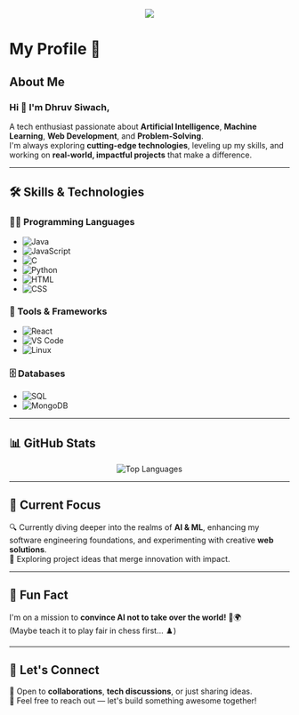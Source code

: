 <p align="center">
    <img src="https://readme-typing-svg.demolab.com/?lines=Eat.%20Sleep.%20Code.%20Repeat&font=Fira%20Code&center=true&width=440&height=45&color=f75c7e&vCenter=true&pause=1000&size=22" />
  </a>
</p>


# My Profile 🚀

## About Me
  
### Hi 👋 I'm Dhruv Siwach,

A tech enthusiast passionate about **Artificial Intelligence**, **Machine Learning**, **Web Development**, and **Problem-Solving**.  
I'm always exploring **cutting-edge technologies**, leveling up my skills, and working on **real-world, impactful projects** that make a difference.

---

## 🛠 Skills & Technologies

### 👨‍💻 Programming Languages 
- ![Java](https://img.shields.io/badge/Java-007396?style=for-the-badge&logo=java&logoColor=white)
- ![JavaScript](https://img.shields.io/badge/JavaScript-F7DF1E?style=for-the-badge&logo=javascript&logoColor=black)
- ![C](https://img.shields.io/badge/C-00599C?style=for-the-badge&logo=c&logoColor=white) 
- ![Python](https://img.shields.io/badge/Python-3776AB?style=for-the-badge&logo=python&logoColor=white)
- ![HTML](https://img.shields.io/badge/HTML5-E34F26?style=for-the-badge&logo=html5&logoColor=white)  
- ![CSS](https://img.shields.io/badge/CSS3-1572B6?style=for-the-badge&logo=css3&logoColor=white)   

### 🔧 Tools & Frameworks
- ![React](https://img.shields.io/badge/React-20232A?style=for-the-badge&logo=react&logoColor=61DAFB)
- ![VS Code](https://img.shields.io/badge/VS%20Code-007ACC?style=for-the-badge&logo=visual-studio-code&logoColor=white)
- ![Linux](https://img.shields.io/badge/Linux-FCC624?style=for-the-badge&logo=linux&logoColor=black)

### 🗄️ Databases
- ![SQL](https://img.shields.io/badge/SQL-316192?style=for-the-badge&logo=microsoft-sql-server&logoColor=white)  
- ![MongoDB](https://img.shields.io/badge/MongoDB-47A248?style=for-the-badge&logo=mongodb&logoColor=white)  

---

## 📊 GitHub Stats

<p align="center">
  <img src="https://github-readme-stats.vercel.app/api/top-langs/?username=dhruvx05&layout=compact&theme=radical" alt="Top Languages" />
</p>

---

## 🌟 Current Focus

🔍 Currently diving deeper into the realms of **AI & ML**, enhancing my software engineering foundations, and experimenting with creative **web solutions**.  
🚀 Exploring project ideas that merge innovation with impact.

---

## 🎉 Fun Fact

I'm on a mission to **convince AI not to take over the world!** 🤖🌍  
(Maybe teach it to play fair in chess first... ♟️)

---

## 🤝 Let's Connect

🚀 Open to **collaborations**, **tech discussions**, or just sharing ideas.  
💬 Feel free to reach out — let's build something awesome together!

